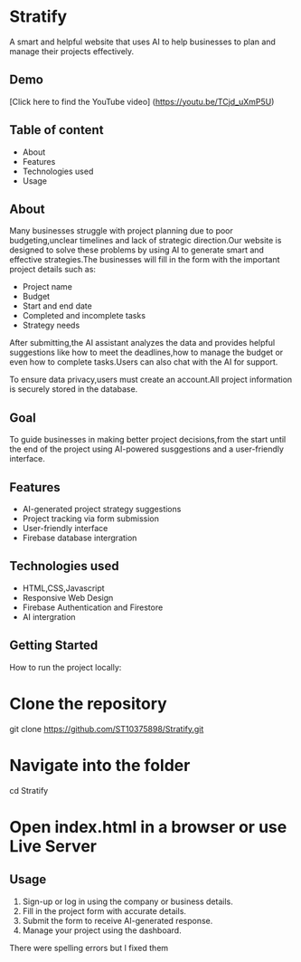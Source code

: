 # Stratify
A smart and helpful website that uses AI to help businesses to plan and manage their projects effectively.

## Demo
[Click here to find the YouTube video] (https://youtu.be/TCjd_uXmP5U)

## Table of content
* About
* Features
* Technologies used
* Usage

## About
Many businesses struggle with project planning due to poor budgeting,unclear timelines and lack of strategic direction.Our website is designed to solve these problems by using AI to generate smart and effective strategies.The businesses will fill in the form with the important project details such as:
* Project name
* Budget
* Start and end date
* Completed and incomplete tasks
* Strategy needs

After submitting,the AI assistant analyzes the data and provides helpful suggestions like how to meet the deadlines,how to manage the budget or even how to complete tasks.Users can also chat with the AI for support.

To ensure data privacy,users must create an account.All project information is securely stored in the database.

## Goal
To guide businesses in making better project decisions,from the start until the end of the project using AI-powered susggestions and a user-friendly interface.

## Features
* AI-generated project strategy suggestions
* Project tracking via form submission
* User-friendly interface
* Firebase database intergration

## Technologies used
* HTML,CSS,Javascript
* Responsive Web Design
* Firebase Authentication and Firestore
* AI intergration

 ##  Getting Started
 How to run the project locally:
 
 # Clone the repository
git clone https://github.com/ST10375898/Stratify.git

 # Navigate  into the folder
 cd Stratify
 
 # Open index.html in a browser or use Live Server


## Usage
1. Sign-up or log in using the company or business details.
2. Fill in the project form with accurate details.
3. Submit the form to receive AI-generated response.
4. Manage your project using the dashboard.

There were spelling errors but I fixed them
